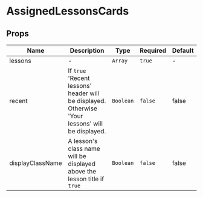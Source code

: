 # AssignedLessonsCards

## Props

<!-- @vuese:AssignedLessonsCards:props:start -->
|Name|Description|Type|Required|Default|
|---|---|---|---|---|
|lessons|-|`Array`|`true`|-|
|recent|If `true` 'Recent lessons' header will be displayed. Otherwise 'Your lessons' will be displayed.|`Boolean`|`false`|false|
|displayClassName|A lesson's class name will be displayed above the lesson title if `true`|`Boolean`|`false`|false|

<!-- @vuese:AssignedLessonsCards:props:end -->
